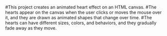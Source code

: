 #This project creates an animated heart effect on an HTML canvas. 
#The hearts appear on the canvas when the user clicks or moves the mouse over it, and they are drawn as animated shapes that change over time. 
#The hearts can have different sizes, colors, and behaviors, and they gradually fade away as they move.
